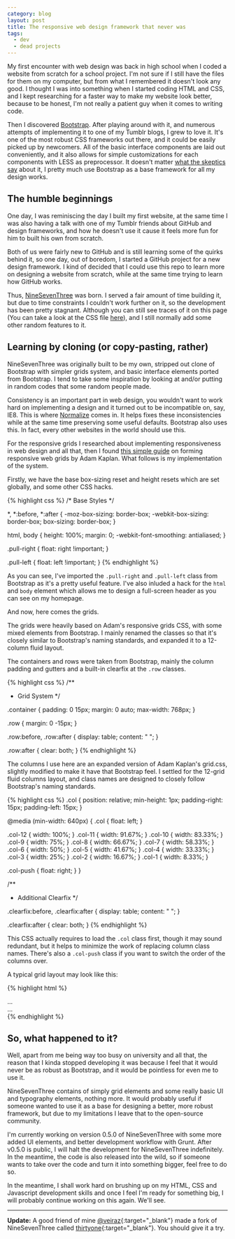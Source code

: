 ```yaml
---
category: blog
layout: post
title: The responsive web design framework that never was
tags:
  - dev
  - dead projects
---
```


My first encounter with web design was back in high school when I coded a website from scratch for a school project. I'm not sure if I still have the files for them on my computer, but from what I remembered it doesn't look any good. I thought I was into something when I started coding HTML and CSS, and I kept researching for a faster way to make my website look better, because to be honest, I'm not really a patient guy when it comes to writing code.

Then I discovered [Bootstrap](http://getbootstrap.com). After playing around with it, and numerous attempts of implementing it to one of my Tumblr blogs, I grew to love it. It's one of the most robust CSS frameworks out there, and it could be easily picked up by newcomers. All of the basic interface components are laid out conveniently, and it also allows for simple customizations for each components with LESS as preprocessor. It doesn't matter [what the skeptics say](http://blog.idyllic-software.com/why-we-dont-use-twitter-bootstrap/) about it, I pretty much use Bootstrap as a base framework for all my design works.

## The humble beginnings

One day, I was reminiscing the day I built my first website, at the same time I was also having a talk with one of my Tumblr friends about GitHub and design frameworks, and how he doesn't use it cause it feels more fun for him to built his own from scratch.

Both of us were fairly new to GitHub and is still learning some of the quirks behind it, so one day, out of boredom, I started a GitHub project for a new design framework. I kind of decided that I could use this repo to learn more on designing a website from scratch, while at the same time trying to learn how GitHub works.

Thus, [NineSevenThree](https://github.com/resir014/NineSevenThree) was born. I served a fair amount of time building it, but due to time constraints I couldn't work further on it, so the development has been pretty stagnant. Although you can still see traces of it on this page (You can take a look at the CSS file [here](http://resir014.github.io/css/main.css)), and I still normally add some other random features to it.

## Learning by cloning (or copy-pasting, rather)

NineSevenThree was originally built to be my own, stripped out clone of Bootstrap with simpler grids system, and basic interface elements ported from Bootstrap. I tend to take some inspiration by looking at and/or putting in random codes that some random people made.

Consistency is an important part in web design, you wouldn't want to work hard on implementing a design and it turned out to be incompatible on, say, IE8. This is where [Normalize](http://necolas.github.io/normalize.css/) comes in. It helps fixes these inconsistencies while at the same time preserving some useful defaults. Bootstrap also uses this. In fact, every other websites in the world should use this.

For the responsive grids I researched about implementing responsiveness in web design and all that, then I found [this simple guide](http://www.adamkaplan.me/grid/) on forming responsive web grids by Adam Kaplan. What follows is my implementation of the system.

Firstly, we have the base box-sizing reset and height resets which are set globally, and some other CSS hacks.

{% highlight css %}
/* Base Styles */

*, *:before, *:after {
  -moz-box-sizing: border-box;
  -webkit-box-sizing: border-box;
  box-sizing: border-box;
}

html, body {
  height: 100%;
  margin: 0;
  -webkit-font-smoothing: antialiased;
}

.pull-right {
  float: right !important;
}

.pull-left {
  float: left !important;
}
{% endhighlight %}

As you can see, I've imported the `.pull-right` and `.pull-left` class from Bootstrap as it's a pretty useful feature. I've also inluded a hack for the `html` and `body` element which allows me to design a full-screen header as you can see on my homepage.

And now, here comes the grids.

The grids were heavily based on Adam's responsive grids CSS, with some mixed elements from Bootstrap. I mainly renamed the classes so that it's closely similar to Bootstrap's naming standards, and expanded it to a 12-column fluid layout.

The containers and rows were taken from Bootstrap, mainly the column padding and gutters and a built-in clearfix at the `.row` classes.

{% highlight css %}
/**
 * Grid System
 */

.container {
  padding: 0 15px;
  margin: 0 auto;
  max-width: 768px;
}

.row {
  margin: 0 -15px;
}

.row:before,
.row:after {
  display: table;
  content: " ";
}

.row:after {
  clear: both;
}
{% endhighlight %}

The columns I use here are an expanded version of Adam Kaplan's grid.css, slightly modified to make it have that Bootstrap feel. I settled for the 12-grid fluid columns layout, and class names are designed to closely follow Bootstrap's naming standards.

{% highlight css %}
.col {
  position: relative;
  min-height: 1px;
  padding-right: 15px;
  padding-left: 15px;
}

@media (min-width: 640px) {
  .col {
    float: left;
  }

  .col-12 { width: 100%; }
  .col-11 { width: 91.67%; }
  .col-10 { width: 83.33%; }
  .col-9 { width: 75%; }
  .col-8 { width: 66.67%; }
  .col-7 { width: 58.33%; }
  .col-6 { width: 50%; }
  .col-5 { width: 41.67%; }
  .col-4 { width: 33.33%; }
  .col-3 { width: 25%; }
  .col-2 { width: 16.67%; }
  .col-1 { width: 8.33%; }

  .col-push { float: right; }
}

/**
 * Additional Clearfix
 */

.clearfix:before,
.clearfix:after {
  display: table;
  content: " ";
}

.clearfix:after {
  clear: both;
}
{% endhighlight %}

This CSS actually requires to load the `.col` class first, though it may sound redundant, but it helps to minimize the work of replacing column class names. There's also a `.col-push` class if you want to switch the order of the columns over.

A typical grid layout may look like this:

{% highlight html %}
<div class="container">
  <div class="row">
    <div class="col col-9">
      ...
    </div>
    <div class="col col-3">
      ...
    </div>
  </div>
</div>
{% endhighlight %}

## So, what happened to it?

Well, apart from me being way too busy on university and all that, the reason that I kinda stopped developing it was because I feel that it would never be as robust as Bootstrap, and it would be pointless for even me to use it.

NineSevenThree contains of simply grid elements and some really basic UI and typography elements, nothing more. It would probably useful if someone wanted to use it as a base for designing a better, more robust framework, but due to my limitations I leave that to the open-source community.

I'm currently working on version 0.5.0 of NineSevenThree with some more added UI elements, and better development workflow with Grunt. After v0.5.0 is public, I will halt the development for NineSevenThree indefinitely. In the meantime, the code is also released into the wild, so if someone wants to take over the code and turn it into something bigger, feel free to do so.

In the meantime, I shall work hard on brushing up on my HTML, CSS and Javascript development skills and once I feel I'm ready for something big, I will probably continue working on this again. We'll see.

***

**Update:** A good friend of mine [@veiraz](https://github.com/veiraz){:target="_blank"} made a fork of NineSevenThree called [thirtyone](https://github.com/veiraz/thirtyone){:target="_blank"}. You should give it a try.
